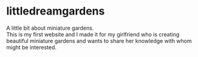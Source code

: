 # littledreamgardens
A little bit about miniature gardens.</br>
This is my first website and I made it for my girlfriend who is creating beautiful miniature gardens and wants to share her knowledge with whom might be interested.
